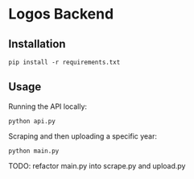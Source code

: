# Logos Backend

## Installation

```
pip install -r requirements.txt
```

## Usage

Running the API locally:
```
python api.py
```

Scraping and then uploading a specific year:
```
python main.py
```

TODO: refactor main.py into scrape.py and upload.py